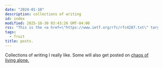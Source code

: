 ```yaml
---
date: "2024-01-10"
description: collections of writing
id: index
modified: 2025-10-30 03:43:26 GMT-04:00
rss: "This is the <a href=\"https://www.ietf.org/rfc/rfc4287.txt\" target=\"_blank\" class=\"anchor-like\"><span class=\"indicator-hook\" />atom feed</a> of all my writings on this digital garden. These are mostly for my own consumptions, or friends. You are more than welcome to read any of the letters I sent to my friends, given that you know the passwords \U0001F605"
tags:
  - fruit
title: posts.
---
```


Collections of writing I really like. Some will also get posted on [chaos of living alone.](https://livingalonealone.com/)
